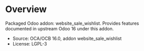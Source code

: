 # Overview

Packaged Odoo addon: website_sale_wishlist. Provides features documented in upstream Odoo 16 under this addon.

- Source: OCA/OCB 16.0, addon website_sale_wishlist
- License: LGPL-3
